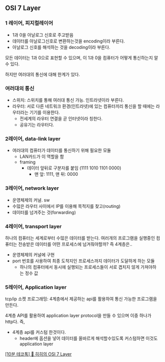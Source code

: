 ## OSI 7 Layer

### 1 레이어, 피지컬레이어

- 1과 0을 아날로그 신호로 주고받음
- 데이터를 아날로그신호로 변환하는것을 encoding이라 부른다.
- 아날로그 신호를 해석하는 것을 decoding이라 부른다.

모든 데이터는 1과 0으로 표현할 수 있으며, 이 1과 0을 컴퓨터가 어떻게 통신하는지 알 수 있다.

하지만 여러대의 통신에 대해 한계가 있다.

### 여러대의 통신

- 스위치: 스위치를 통해 여러대 통신 가능. 인트라넷이라 부른다.
- 라우터: 서로 다른 네트워크 환경(인트라넷)에 있는 컴퓨터끼리 통신을 할 때에는 라우터라는 기기를 이용한다.
    - 전세계의 라우터 연결을 곧 인터넷이라 칭한다.
    - 공유기는 라우터다.

### 2레이어, data-link layer

- 여러대의 컴퓨터가 데이터를 통신하기 위해 필요한 모듈
    - LAN카드가 이 역할을 함
    - framing
        - 데이터 앞뒤로 구분자를 붙임 (1111 1010 1101 0000)
            - 맨 앞: 1111, 맨 뒤: 0000

### 3레이어, network layer

- 운영체제의 커널. sw
- 수많은 라우터 사이에서 IP를 이용해 목적지를 찾고(routing)
- 데이터를 넘겨주는 것(forwarding)

### 4레이어, transport layer

하나의 컴퓨터는 세계로부터 수많은 데이터를 받는다.
여러개의 프로그램을 실행중인 컴퓨터는 전송받은 데이터를 어떤 프로세스에 넘겨줘야할까? 즉 4계층은.. 

- 운영체제의 커널에 구현
- port 번호를 사용하여 최종 도착지인 프로세스까지 데이터가 도달하게 하는 모듈
    - 하나의 컴퓨터에서 동시에 실행되는 프로세스들이 서로 겹치지 않게 가져야하는 정수 값

### 5레이어, Application layer

tcp/ip 소켓 프로그래밍: 4계층에서 제공하는 api를 활용하여 통신 가능한 프로그램을 만든다.

4계층 API를 활용하여 application layer protocol을 만들 수 있으며 이중 하나가 http다. 즉,

- 4계층 api를 커스텀 한것이다.
    - header에 옵션을 넣어 데이터를 올바르게 해석할수있도록 커스텀하면 이것도 application layer

[[10분 테코톡] 🔮 히히의 OSI 7 Layer](https://www.youtube.com/watch?v=1pfTxp25MA8)
